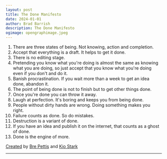 ```yaml
---
layout: post
title: The Done Manifesto
date: 2024-01-01
author: Brad Barrish
description: The Done Manifesto
ogimage: opengraphimage.jpeg
---
```


1. There are three states of being. Not knowing, action and completion.
2. Accept that everything is a draft. It helps to get it done.
3. There is no editing stage.
4. Pretending you know what you're doing is almost the same as knowing what you are doing, so just accept that you know what you're doing even if you don't and do it.
5. Banish procrastination. If you wait more than a week to get an idea done, abandon it.
6. The point of being done is not to finish but to get other things done.
7. Once you're done you can throw it away.
8. Laugh at perfection. It's boring and keeps you from being done.
9. People without dirty hands are wrong. Doing something makes you right.
10. Failure counts as done. So do mistakes.
11. Destruction is a variant of done.
12. If you have an idea and publish it on the internet, that counts as a ghost of done.
13. Done is the engine of more.

[Created](https://medium.com/@bre/the-cult-of-done-manifesto-724ca1c2ff13#.9lddqeluy) by [Bre Pettis](http://www.brepettis.com/) and [Kio Stark](http://www.kiostark.com/)

---

